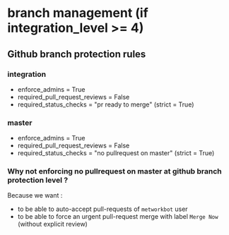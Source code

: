 # branch management (if integration_level >= 4)

## Github branch protection rules

### integration

- enforce_admins = True
- required_pull_request_reviews = False
- required_status_checks = "pr ready to merge" (strict = True)

### master

- enforce_admins = True
- required_pull_request_reviews = False
- required_status_checks = "no pullrequest on master" (strict = True)

### Why not enforcing no pullrequest on master at github branch protection level ?

Because we want :

- to be able to auto-accept pull-requests of `metworkbot` user
- to be able to force an urgent pull-request merge with label `Merge Now` (without explicit review)
